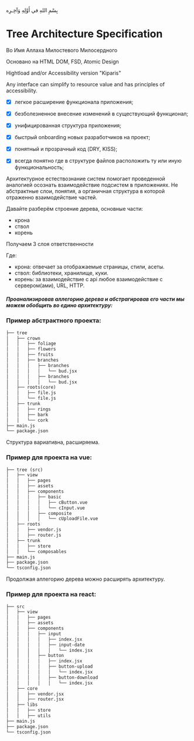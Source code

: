 بِسْمِ اللهِ في أَوَّلِهِ وَآخِـرِه
# Tree Architecture Specification

Во Имя Аллаха Милостевого Милосердного

Основано на HTML DOM, FSD, Atomic Design

Hightload and/or Accessibility version "Kiparis"

Any interface can simplify to resource value and has principles of accessibility.


- [x] легкое расширение функционала приложения;
- [x] безболезненное внесение изменений в существующий функционал;
- [x] унифицированная структура приложения;
- [x] быстрый onboarding новых разработчиков на проект;
- [x] понятный и прозрачный код (DRY, KISS);
- [x] всегда понятно где в структуре файлов расположить ту или иную функциональность;



Архитектурное естествознание систем помогает проведенной аналогией осознать взаимодействие подсистем в приложениях.
Не абстрактные слои, понятия, а органичная структура в которой отраженно взаимодействие частей.


Давайте разберём строение дерева, основные части:
- крона
- ствол
- корень
  
Получаем 3 слоя ответственности

Где:
- крона: отвечает за отображаемые страницы, стили, асеты.
- ствол: библиотеки, хранилище, куки.
- корень: за взаимодействие с api любое взаимодействие с сервером(ами), URL, HTTP.

##### Проанализировав аллегорию дерева и абстрагировав его части мы можем обобщить во едино архитектуру:

### Пример абстрактного проекта:
```md
├── tree
│   ├── crown
│   │   ├── foliage
│   │   ├── flowers
│   │   ├── fruits
│   │   ├── branches
│   │   │   ├── branches
│   │   │   │   └── bud.jsx
│   │   │   ├── branches
│   │   │   │   └── bud.jsx
│   ├── roots(core)
│   │   ├── file.js
│   │   └── file.js
│   ├── trunk
│   │   ├── rings
│   │   ├── bark
│   │   └── cork
├── main.js
└── package.json
```
Структура вариативна, расширяема. 

### Пример для проекта на vue:

```md
├── tree (src)
│   ├── view
│   │   ├── pages
│   │   ├── assets
│   │   ├── components
│   │   │   ├── basic
│   │   │   │   ├── cButton.vue
│   │   │   │   └── cInput.vue
│   │   │   ├── composite
│   │   │   │   └── cUploadFile.vue
│   ├── roots
│   │   ├── vendor.js
│   │   ├── router.js
│   ├── trunk
│   │   ├── store
│   │   └── composables
├── main.js
├── package.json
└── tsconfig.json
```
Продолжая аллегорию дерева можно расширять архитектуру.

### Пример для проекта на react:

```md
├── src
│   ├── view
│   │   ├── pages
│   │   ├── assets
│   │   ├── components
│   │   │   ├── input
│   │   │   │   ├── index.jsx
│   │   │   │   ├── input-date
│   │   │   │   │   └── index.jsx
│   │   │   ├── button
│   │   │   │   ├── index.jsx
│   │   │   │   ├── button-upload
│   │   │   │   │   └── index.jsx
│   │   │   │   ├── button-download
│   │   │   │   │   └── index.jsx
│   ├── core
│   │   ├── vendor.jsx
│   │   ├── router.jsx
│   ├── libs
│   │   ├── store
│   │   ├── utils
├── main.js
├── package.json
└── tsconfig.json
```
